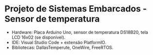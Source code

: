 # Projeto de Sistemas Embarcados - Sensor de temperatura

* Hardware: Placa Arduino Uno, sensor de temperatura DS18B20, tela LCD 16x02 (se disponível).
* IDE: Visual Studio Code + extensão PlatformIO.
* Bibliotecas: DallasTemperute, OneWire, FreeRTOS.
